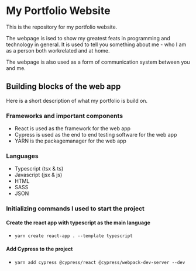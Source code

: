 # My Portfolio Website
This is the repository for my portfolio website.

The webpage is ised to show my greatest feats in programming and technology in general. It is used to tell you something about me - who I am as a person both workrelated and at home.

The webpage is also used as a form of communication system between you and me.


## Building blocks of the web app
Here is a short description of what my portfolio is build on.

### Frameworks and important components
- React is used as the framework for the web app
- Cypress is used as the end to end testing software for the web app
- YARN is the packagemanager for the web app

### Languages
- Typescript (tsx & ts)
- Javascript (jsx & js)
- HTML
- SASS
- JSON

### Initializing commands I used to start the project

#### Create the react app with typescript as the main language
- `yarn create react-app . --template typescript`
#### Add Cypress to the project
- `yarn add cypress @cypress/react @cypress/webpack-dev-server --dev`
